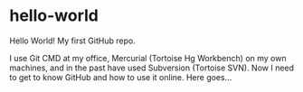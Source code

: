 # hello-world
Hello World! My first GitHub repo.

I use Git CMD at my office, Mercurial (Tortoise Hg Workbench) on my own machines, and in the past have used Subversion (Tortoise SVN). Now I need to get to know GitHub and how to use it online. Here goes... 
